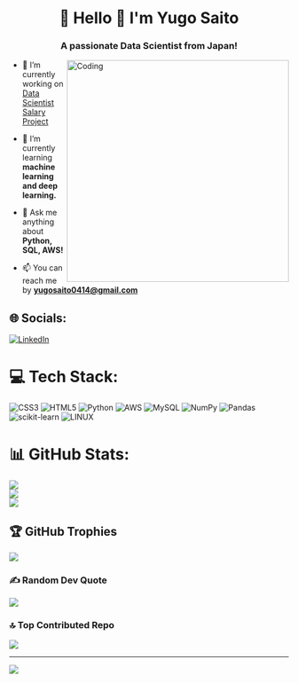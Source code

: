 <h1 align="center">💫 Hello 👋 I'm Yugo Saito</h1>

<h3 align="center">A passionate Data Scientist from Japan!</h3>

<img align="right" alt="Coding" width="400" src="https://media.giphy.com/media/qgQUggAC3Pfv687qPC/giphy.gif">

- 🔭 I’m currently working on [Data Scientist Salary Project](https://github.com/yugosaito0414/datascience_proj)

- 🌱 I’m currently learning **machine learning and deep learning.**

- 💬 Ask me anything about **Python, SQL, AWS!**

- 📫 You can reach me by **yugosaito0414@gmail.com**


## 🌐 Socials:
[![LinkedIn](https://img.shields.io/badge/LinkedIn-%230077B5.svg?logo=linkedin&logoColor=white)](https://linkedin.com/in/yugo-saito-8828a8197) 

# 💻 Tech Stack:
![CSS3](https://img.shields.io/badge/css3-%231572B6.svg?style=flat&logo=css3&logoColor=white) ![HTML5](https://img.shields.io/badge/html5-%23E34F26.svg?style=flat&logo=html5&logoColor=white) ![Python](https://img.shields.io/badge/python-3670A0?style=flat&logo=python&logoColor=ffdd54) ![AWS](https://img.shields.io/badge/AWS-%23FF9900.svg?style=flat&logo=amazon-aws&logoColor=white) ![MySQL](https://img.shields.io/badge/mysql-%2300f.svg?style=flat&logo=mysql&logoColor=white) ![NumPy](https://img.shields.io/badge/numpy-%23013243.svg?style=flat&logo=numpy&logoColor=white) ![Pandas](https://img.shields.io/badge/pandas-%23150458.svg?style=flat&logo=pandas&logoColor=white) ![scikit-learn](https://img.shields.io/badge/scikit--learn-%23F7931E.svg?style=flat&logo=scikit-learn&logoColor=white) ![LINUX](https://img.shields.io/badge/Linux-FCC624?style=flat&logo=linux&logoColor=black)
# 📊 GitHub Stats:
![](https://github-readme-stats.vercel.app/api?username=yugosaito0414&theme=radical&hide_border=false&include_all_commits=false&count_private=true)<br/>
![](https://github-readme-streak-stats.herokuapp.com/?user=yugosaito0414&theme=radical&hide_border=false)<br/>
![](https://github-readme-stats.vercel.app/api/top-langs/?username=yugosaito0414&theme=radical&hide_border=false&include_all_commits=false&count_private=true&layout=compact)

## 🏆 GitHub Trophies
![](https://github-profile-trophy.vercel.app/?username=yugosaito0414&theme=juicyfresh&no-frame=false&no-bg=false&margin-w=4)

### ✍️ Random Dev Quote
![](https://quotes-github-readme.vercel.app/api?type=horizontal&theme=radical)

### 🔝 Top Contributed Repo
![](https://github-contributor-stats.vercel.app/api?username=yugosaito0414&limit=5&theme=dracula&combine_all_yearly_contributions=true)

---
[![](https://visitcount.itsvg.in/api?id=yugosaito0414&icon=1&color=3)]([https://visitcount.itsvg.in](https://visitcount.itsvg.in))

